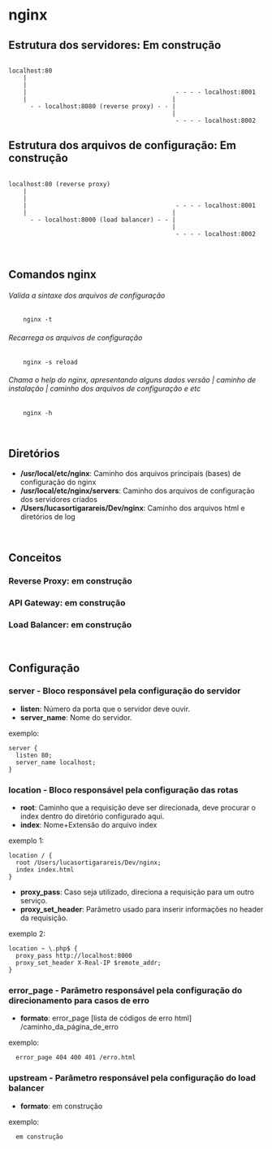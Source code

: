 # nginx

## Estrutura dos servidores: Em construção
```

localhost:80
    |
    |
    |                                         - - - - localhost:8001
    |                                        |
      - - localhost:8080 (reverse proxy) - - |
                                             | 
                                              - - - - localhost:8002
```

## Estrutura dos arquivos de configuração: Em construção
```

localhost:80 (reverse proxy)
    |
    |
    |                                         - - - - localhost:8001
    |                                        |
      - - localhost:8000 (load balancer) - - |
                                             | 
                                              - - - - localhost:8002
```
<br>

## Comandos nginx
  ###### Valida a sintaxe dos arquivos de configuração
``` nginx
    nginx -t
```
  ###### Recarrega os arquivos de configuração
``` nginx
    nginx -s reload
```
  ###### Chama o help do nginx, apresentando alguns dados versão | caminho de instalação | caminho dos arquivos de configuração e etc
``` nginx
    nginx -h
```
<br>

## Diretórios
  - **/usr/local/etc/nginx**: Caminho dos arquivos principais (bases) de configuração do nginx
  - **/usr/local/etc/nginx/servers**: Caminho dos arquivos de configuração dos servidores criados
  - **/Users/lucasortigarareis/Dev/nginx**: Caminho dos arquivos html e diretórios de log
<br>

## Conceitos
 ### Reverse Proxy: em construção
 ### API Gateway: em construção
 ### Load Balancer: em construção
<br>
 
## Configuração
### server - Bloco responsável pela configuração do servidor
  - **listen**: Número da porta que o servidor deve ouvir.
  - **server_name**: Nome do servidor.

exemplo:
``` 
server {
  listen 80;
  server_name localhost;
}
```
  
### location - Bloco responsável pela configuração das rotas
  - **root**: Caminho que a requisição deve ser direcionada, deve procurar o index dentro do diretório configurado aqui.
  - **index**: Nome+Extensão do arquivo index

exemplo 1:
``` 
location / {
  root /Users/lucasortigarareis/Dev/nginx;
  index index.html
}
```
  - **proxy_pass**: Caso seja utilizado, direciona a requisição para um outro serviço.
  - **proxy_set_header**: Parâmetro usado para inserir informações no header da requisição.

exemplo 2:
``` 
location ~ \.php$ {
  proxy_pass http://localhost:8000  
  proxy_set_header X-Real-IP $remote_addr;
}
```

### error_page - Parâmetro responsável pela configuração do direcionamento para casos de erro
  - **formato**: error_page [lista de códigos de erro html] /caminho_da_página_de_erro 

exemplo:
``` 
  error_page 404 400 401 /erro.html  
```

### upstream - Parâmetro responsável pela configuração do load balancer
  - **formato**: em construção

exemplo:
``` 
  em construção
```

